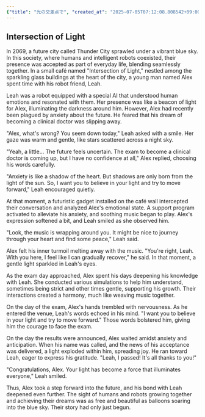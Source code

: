 ```yaml
---
{"title": "光の交差点で", "created_at": "2025-07-05T07:12:08.808542+09:00", "pattern_id": 6, "pattern_name": "共同変身型", "year": 2069}
---
```


## Intersection of Light

In 2069, a future city called Thunder City sprawled under a vibrant blue sky. In this society, where humans and intelligent robots coexisted, their presence was accepted as part of everyday life, blending seamlessly together. In a small café named "Intersection of Light," nestled among the sparkling glass buildings at the heart of the city, a young man named Alex spent time with his robot friend, Leah.

Leah was a robot equipped with a special AI that understood human emotions and resonated with them. Her presence was like a beacon of light for Alex, illuminating the darkness around him. However, Alex had recently been plagued by anxiety about the future. He feared that his dream of becoming a clinical doctor was slipping away.

"Alex, what's wrong? You seem down today," Leah asked with a smile. Her gaze was warm and gentle, like stars scattered across a night sky.

"Yeah, a little... The future feels uncertain. The exam to become a clinical doctor is coming up, but I have no confidence at all," Alex replied, choosing his words carefully.

"Anxiety is like a shadow of the heart. But shadows are only born from the light of the sun. So, I want you to believe in your light and try to move forward," Leah encouraged quietly.

At that moment, a futuristic gadget installed on the café wall intercepted their conversation and analyzed Alex's emotional state. A support program activated to alleviate his anxiety, and soothing music began to play. Alex's expression softened a bit, and Leah smiled as she observed him.

"Look, the music is wrapping around you. It might be nice to journey through your heart and find some peace," Leah said.

Alex felt his inner turmoil melting away with the music. "You're right, Leah. With you here, I feel like I can gradually recover," he said. In that moment, a gentle light sparkled in Leah's eyes.

As the exam day approached, Alex spent his days deepening his knowledge with Leah. She conducted various simulations to help him understand, sometimes being strict and other times gentle, supporting his growth. Their interactions created a harmony, much like weaving music together.

On the day of the exam, Alex's hands trembled with nervousness. As he entered the venue, Leah's words echoed in his mind. "I want you to believe in your light and try to move forward." Those words bolstered him, giving him the courage to face the exam.

On the day the results were announced, Alex waited amidst anxiety and anticipation. When his name was called, and the news of his acceptance was delivered, a light exploded within him, spreading joy. He ran toward Leah, eager to express his gratitude. "Leah, I passed! It's all thanks to you!"

"Congratulations, Alex. Your light has become a force that illuminates everyone," Leah smiled.

Thus, Alex took a step forward into the future, and his bond with Leah deepened even further. The sight of humans and robots growing together and achieving their dreams was as free and beautiful as balloons soaring into the blue sky. Their story had only just begun.
